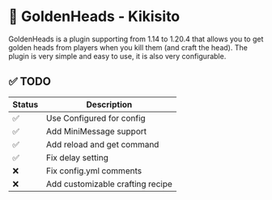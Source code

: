# 🍎 GoldenHeads - Kikisito

GoldenHeads is a plugin supporting from 1.14 to 1.20.4 that allows you to get golden heads from players when you kill them (and craft the head). The plugin is very simple and easy to use, it is also very configurable.


## ✅ TODO
| Status | Description                      |
|-------|----------------------------------|
| ✅     | Use Configured for config        |
| ✅     | Add MiniMessage support          |
| ✅     | Add reload and get command       |
| ✅      | Fix delay setting                |
| ❌      | Fix config.yml comments          |
| ❌     | Add customizable crafting recipe |
